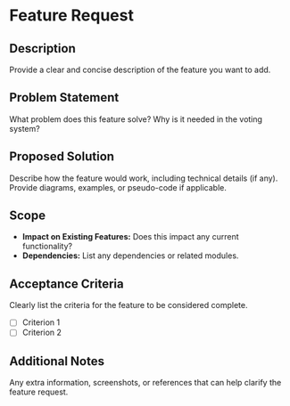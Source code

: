 # **Feature Request**

## **Description**
Provide a clear and concise description of the feature you want to add.

## **Problem Statement**
What problem does this feature solve? Why is it needed in the voting system?

## **Proposed Solution**
Describe how the feature would work, including technical details (if any). Provide diagrams, examples, or pseudo-code if applicable.

## **Scope**
- **Impact on Existing Features:** Does this impact any current functionality? 
- **Dependencies:** List any dependencies or related modules.

## **Acceptance Criteria**
Clearly list the criteria for the feature to be considered complete.
- [ ] Criterion 1
- [ ] Criterion 2

## **Additional Notes**
Any extra information, screenshots, or references that can help clarify the feature request.
